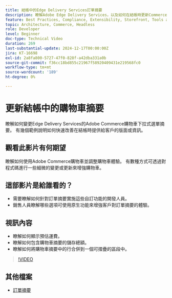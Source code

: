 ```yaml
---
title: 結帳中的Edge Delivery Services訂單摘要
description: 瞭解Adobe Edge Delivery Services，以及如何在結帳時更新Commerce下拉式清單的訂單摘要區段。
feature: Best Practices, Compliance, Extensibility, Storefront, Tools and External Services
topic: Architecture, Commerce, Headless
role: Developer
level: Beginner
doc-type: Technical Video
duration: 269
last-substantial-update: 2024-12-17T00:00:00Z
jira: KT-16698
exl-id: 2a8fa800-5727-47f0-828f-a42dba331a0b
source-git-commit: f36cc18bd855c21967f58920409431e219568fc0
workflow-type: tm+mt
source-wordcount: '189'
ht-degree: 0%

---
```


# 更新結帳中的購物車摘要

瞭解如何變更Edge Delivery Services的Adobe Commerce購物車下拉式選單摘要。  有幾個範例說明如何快速改善在結帳時提供給客戶的版面或資訊。

## 觀看此影片有何期望

瞭解如何使用Adobe Commerce購物車並調整購物車體驗。  有數種方式可透過對程式碼進行一些細微的變更或更新來增強購物車。

## 這部影片是給誰看的？

* 需要瞭解如何針對訂單摘要實施這些自訂功能的開發人員。
* 銷售人員瞭解哪些選項可使用原生功能來增強客戶對訂單摘要的體驗。

## 視訊內容

* 瞭解如何顯示預估運費。
* 瞭解如何包含購物車摘要的儲存總額。
* 瞭解如何將購物車摘要中的行合併到一個可摺疊的區段中。

>[!VIDEO](https://video.tv.adobe.com/v/3441185?learn=on)

## 其他檔案

* [訂單摘要](https://experienceleague.adobe.com/developer/commerce/storefront/dropins/cart/tutorials/order-summary-lines/)
